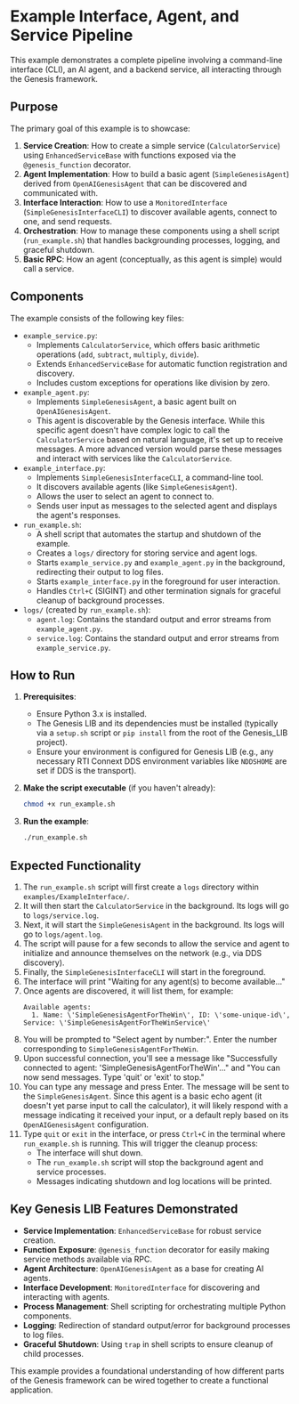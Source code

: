 # Example Interface, Agent, and Service Pipeline

This example demonstrates a complete pipeline involving a command-line interface (CLI), an AI agent, and a backend service, all interacting through the Genesis framework.

## Purpose

The primary goal of this example is to showcase:
1.  **Service Creation**: How to create a simple service (`CalculatorService`) using `EnhancedServiceBase` with functions exposed via the `@genesis_function` decorator.
2.  **Agent Implementation**: How to build a basic agent (`SimpleGenesisAgent`) derived from `OpenAIGenesisAgent` that can be discovered and communicated with.
3.  **Interface Interaction**: How to use a `MonitoredInterface` (`SimpleGenesisInterfaceCLI`) to discover available agents, connect to one, and send requests.
4.  **Orchestration**: How to manage these components using a shell script (`run_example.sh`) that handles backgrounding processes, logging, and graceful shutdown.
5.  **Basic RPC**: How an agent (conceptually, as this agent is simple) would call a service.

## Components

The example consists of the following key files:

*   `example_service.py`:
    *   Implements `CalculatorService`, which offers basic arithmetic operations (`add`, `subtract`, `multiply`, `divide`).
    *   Extends `EnhancedServiceBase` for automatic function registration and discovery.
    *   Includes custom exceptions for operations like division by zero.
*   `example_agent.py`:
    *   Implements `SimpleGenesisAgent`, a basic agent built on `OpenAIGenesisAgent`.
    *   This agent is discoverable by the Genesis interface. While this specific agent doesn\'t have complex logic to call the `CalculatorService` based on natural language, it\'s set up to receive messages. A more advanced version would parse these messages and interact with services like the `CalculatorService`.
*   `example_interface.py`:
    *   Implements `SimpleGenesisInterfaceCLI`, a command-line tool.
    *   It discovers available agents (like `SimpleGenesisAgent`).
    *   Allows the user to select an agent to connect to.
    *   Sends user input as messages to the selected agent and displays the agent\'s responses.
*   `run_example.sh`:
    *   A shell script that automates the startup and shutdown of the example.
    *   Creates a `logs/` directory for storing service and agent logs.
    *   Starts `example_service.py` and `example_agent.py` in the background, redirecting their output to log files.
    *   Starts `example_interface.py` in the foreground for user interaction.
    *   Handles `Ctrl+C` (SIGINT) and other termination signals for graceful cleanup of background processes.
*   `logs/` (created by `run_example.sh`):
    *   `agent.log`: Contains the standard output and error streams from `example_agent.py`.
    *   `service.log`: Contains the standard output and error streams from `example_service.py`.

## How to Run

1.  **Prerequisites**:
    *   Ensure Python 3.x is installed.
    *   The Genesis LIB and its dependencies must be installed (typically via a `setup.sh` script or `pip install` from the root of the Genesis_LIB project).
    *   Ensure your environment is configured for Genesis LIB (e.g., any necessary RTI Connext DDS environment variables like `NDDSHOME` are set if DDS is the transport).

2.  **Make the script executable** (if you haven\'t already):
    ```bash
    chmod +x run_example.sh
    ```

3.  **Run the example**:
    ```bash
    ./run_example.sh
    ```

## Expected Functionality

1.  The `run_example.sh` script will first create a `logs` directory within `examples/ExampleInterface/`.
2.  It will then start the `CalculatorService` in the background. Its logs will go to `logs/service.log`.
3.  Next, it will start the `SimpleGenesisAgent` in the background. Its logs will go to `logs/agent.log`.
4.  The script will pause for a few seconds to allow the service and agent to initialize and announce themselves on the network (e.g., via DDS discovery).
5.  Finally, the `SimpleGenesisInterfaceCLI` will start in the foreground.
6.  The interface will print "Waiting for any agent(s) to become available..."
7.  Once agents are discovered, it will list them, for example:
    ```
    Available agents:
      1. Name: \'SimpleGenesisAgentForTheWin\', ID: \'some-unique-id\', Service: \'SimpleGenesisAgentForTheWinService\'
    ```
8.  You will be prompted to "Select agent by number:". Enter the number corresponding to `SimpleGenesisAgentForTheWin`.
9.  Upon successful connection, you\'ll see a message like "Successfully connected to agent: \'SimpleGenesisAgentForTheWin\'..." and "You can now send messages. Type \'quit\' or \'exit\' to stop."
10. You can type any message and press Enter. The message will be sent to the `SimpleGenesisAgent`. Since this agent is a basic echo agent (it doesn't yet parse input to call the calculator), it will likely respond with a message indicating it received your input, or a default reply based on its `OpenAIGenesisAgent` configuration.
11. Type `quit` or `exit` in the interface, or press `Ctrl+C` in the terminal where `run_example.sh` is running. This will trigger the cleanup process:
    *   The interface will shut down.
    *   The `run_example.sh` script will stop the background agent and service processes.
    *   Messages indicating shutdown and log locations will be printed.

## Key Genesis LIB Features Demonstrated

*   **Service Implementation**: `EnhancedServiceBase` for robust service creation.
*   **Function Exposure**: `@genesis_function` decorator for easily making service methods available via RPC.
*   **Agent Architecture**: `OpenAIGenesisAgent` as a base for creating AI agents.
*   **Interface Development**: `MonitoredInterface` for discovering and interacting with agents.
*   **Process Management**: Shell scripting for orchestrating multiple Python components.
*   **Logging**: Redirection of standard output/error for background processes to log files.
*   **Graceful Shutdown**: Using `trap` in shell scripts to ensure cleanup of child processes.

This example provides a foundational understanding of how different parts of the Genesis framework can be wired together to create a functional application. 